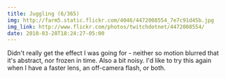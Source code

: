 ```yaml
---
title: Juggling (6/365) 
img: http://farm5.static.flickr.com/4046/4472008554_7e7c91d45b.jpg 
img_link: http://www.flickr.com/photos/twitchdotnet/4472008554/ 
date: 2010-03-28T18:24:27-05:00 
---
```

Didn't really get the effect I was going for - neither so motion blurred that it's abstract, nor frozen in time.  Also a bit noisy.  I'd like to try this again when I have a faster lens, an off-camera flash, or both.
